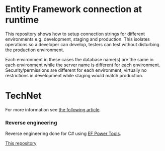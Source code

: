 # Entity Framework connection at runtime

This repository shows how to setup connection strings for different environments e.g. development, staging and production. This isolates operations so a developer can develop, testers can test without disturbing the production environment.

Each environment in these cases the database name(s) are the same in each environment while the server name is different for each environment. Security/permissions are different for each environment, virtually no restrictions in development while staging would match production.

# TechNet

For more information see [the following article](https://social.technet.microsoft.com/wiki/contents/articles/54079.entity-frameworkentity-framework-core-dynamic-connection-strings-c.aspx).


### Reverse engineering 

Reverse engineering done for C# using [EF Power Tools](https://marketplace.visualstudio.com/items?itemName=ErikEJ.EFCorePowerTools).

[This repository](https://github.com/karenpayneoregon?tab=repositories)